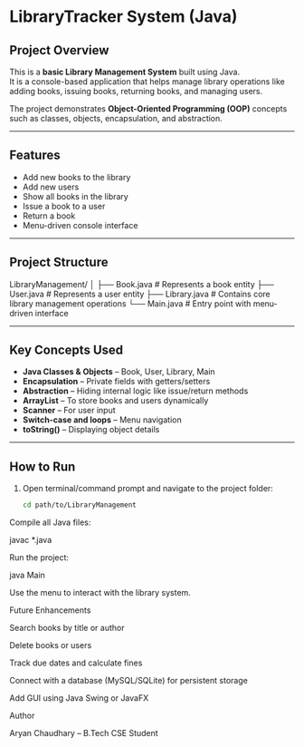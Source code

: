 # LibraryTracker System (Java)

## Project Overview
This is a **basic Library Management System** built using Java.  
It is a console-based application that helps manage library operations like adding books, issuing books, returning books, and managing users.

The project demonstrates **Object-Oriented Programming (OOP)** concepts such as classes, objects, encapsulation, and abstraction.

---

## Features
- Add new books to the library
- Add new users
- Show all books in the library
- Issue a book to a user
- Return a book
- Menu-driven console interface

---

## Project Structure

LibraryManagement/
│
├── Book.java # Represents a book entity
├── User.java # Represents a user entity
├── Library.java # Contains core library management operations
└── Main.java # Entry point with menu-driven interface


---

## Key Concepts Used
- **Java Classes & Objects** – Book, User, Library, Main  
- **Encapsulation** – Private fields with getters/setters  
- **Abstraction** – Hiding internal logic like issue/return methods  
- **ArrayList** – To store books and users dynamically  
- **Scanner** – For user input  
- **Switch-case and loops** – Menu navigation  
- **toString()** – Displaying object details  

---

## How to Run
1. Open terminal/command prompt and navigate to the project folder:
   ```bash
   cd path/to/LibraryManagement
Compile all Java files:

javac *.java


Run the project:

java Main


Use the menu to interact with the library system.




Future Enhancements

Search books by title or author

Delete books or users

Track due dates and calculate fines

Connect with a database (MySQL/SQLite) for persistent storage

Add GUI using Java Swing or JavaFX


Author

Aryan Chaudhary – B.Tech CSE Student
